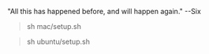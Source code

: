 "All this has happened before, and will happen again." --Six

> sh mac/setup.sh

> sh ubuntu/setup.sh
